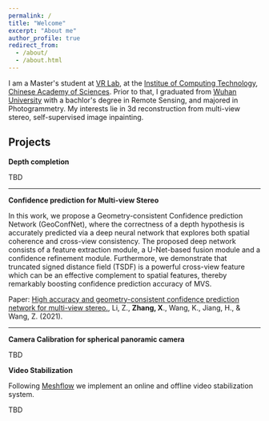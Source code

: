 ```yaml
---
permalink: /
title: "Welcome"
excerpt: "About me"
author_profile: true
redirect_from: 
  - /about/
  - /about.html
---
```


I am a Master's student at [VR Lab](http://vr.ict.ac.cn/), at the [Institue of Computing Technology](http://english.ict.cas.cn/), [Chinese Academy of Sciences](https://english.cas.cn/). Prior to that, I graduated from [Wuhan University](https://en.whu.edu.cn/) with a bachlor's degree in Remote Sensing, and majored in Photogrammetry. 
My interests lie in 3d reconstruction from multi-view stereo, self-supervised image inpainting.

Projects
-----
**Depth completion**

TBD

-----
**Confidence prediction for Multi-view Stereo**

In this work, we propose a Geometry-consistent Confidence prediction Network (GeoConfNet), where the correctness of a depth hypothesis is accurately predicted via a deep neural network that explores both spatial coherence and cross-view consistency. The proposed deep network consists of a feature extraction module, a U-Net-based fusion module and a confidence refinement module. Furthermore, we demonstrate that truncated signed distance field (TSDF) is a powerful cross-view feature which can be an effective complement to spatial features, thereby remarkably boosting confidence prediction accuracy of MVS.

Paper: [High accuracy and geometry-consistent confidence prediction network for multi-view stereo.](https://www.sciencedirect.com/science/article/pii/S0097849321000625?casa_token=ylftycDNFN4AAAAA:GpE_FzwP89O_2i21w1LU5L_jPnwQVIx6SZdTPnvITqZEmqRyKJ5Jz0HdggZMUyWD4frgRFfoefw), Li, Z., **Zhang, X**., Wang, K., Jiang, H., & Wang, Z. (2021).

-----
**Camera Calibration for spherical panoramic camera**

TBD

**Video Stabilization**

Following [Meshflow](http://www.liushuaicheng.org/eccv2016/) we implement an online and offline video stabilization system. 

TBD
